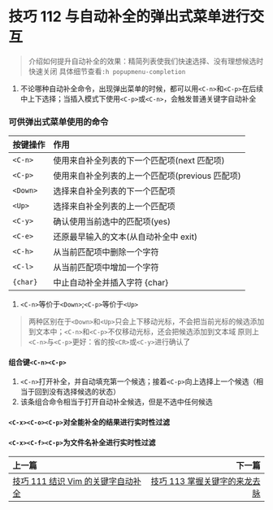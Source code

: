 # 技巧 112 与自动补全的弹出式菜单进行交互 
> 介绍如何提升自动补全的效果：精简列表使我们快速选择、没有理想候选时快速关闭
> 具体细节查看`:h popupmenu-completion`

1. 不论哪种自动补全命令，出现弹出菜单的时候，都可以用`<C-n>`和`<C-p>`在后续中上下选择；当插入模式下使用`<C-p>`或`<C-n>`，会触发普通关键字自动补全

### 可供弹出式菜单使用的命令
|按键操作|作用|
|:---|:---|
|`<C-n>`|使用来自补全列表的下一个匹配项(next 匹配项)|
|`<C-p>`|使用来自补全列表的上一个匹配项(previous 匹配项)|
|`<Down>`|选择来自补全列表的下一个匹配项|
|`<Up>`|选择来自补全列表的上一个匹配项|
|`<C-y>`|确认使用当前选中的匹配项(yes)|
|`<C-e>`|还原最早输入的文本(从自动补全中 exit)|
|`<C-h>`|从当前匹配项中删除一个字符|
|`<C-l>`|从当前匹配项中增加一个字符|
|`{char}`|中止自动补全并插入字符 {char}|

1. `<C-n>`等价于`<Down>`;`<C-p>`等价于`<Up>`
> 两种区别在于`<Down>`和`<Up>`只会上下移动光标，不会把当前光标的候选添加到文本中；`<C-n>`和`<C-p>`不仅移动光标，还会把候选添加到文本域
> 原则上`<C-n>`与`<C-p>`更好：省的按`<CR>`或`<C-y>`进行确认了

#### 组合键`<C-n><C-p>`
1. `<C-n>`打开补全，并自动填充第一个候选；接着`<C-p>`向上选择上一个候选（相当于回到没有选择候选的状态）
2. 该条组合命令相当于打开自动补全候选，但是不选中任何候选

#### `<C-x><C-o><C-p>`对全能补全的结果进行实时性过滤

#### `<C-x><C-f><C-p>`为文件名补全进行实时性过滤


|上一篇|下一篇|
|:---|---:|
|[技巧 111 结识 Vim 的关键字自动补全](tip111.md)|[技巧 113 掌握关键字的来龙去脉](tip113.md)|
